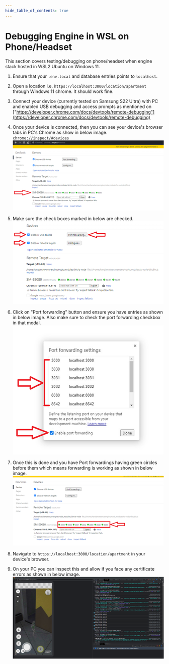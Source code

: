 ```yaml
--- 
hide_table_of_contents: true
---
```


# Debugging Engine in WSL on Phone/Headset

This section covers testing/debugging on phone/headset when engine stack hosted in WSL2 Ubuntu on Windows 11.

1. Ensure that your `.env.local` and database entries points to `localhost`.

2. Open a location i.e. `https://localhost:3000/location/apartment` through Windows 11 chrome. It should work fine.

3. Connect your device (currently tested on Samsung S22 Ultra) with PC and enabled USB debugging and access prompts as mentioned on ["https://developer.chrome.com/docs/devtools/remote-debugging"](https://developer.chrome.com/docs/devtools/remote-debugging)

4. Once your device is connected, then you can see your device's browser tabs in PC's Chrome as show in below image. `chrome://inspect/#devices`
![Device connected to PC Chrome](./images/debugging_device_wsl_1.png)

5. Make sure the check boxes marked in below are checked.
![Remote Devtool Options](./images/debugging_device_wsl_2.png)

6. Click on "Port forwarding" button and ensure you have entries as shown in below image. Also make sure to check the port forwarding checkbox in that modal.
![Port Forwarding Options](./images/debugging_device_wsl_3.png)

7. Once this is done and you have Port forwardings having green circles before them which means forwarding is working as shown in below image.
![Port Forwarding Enabled](./images/debugging_device_wsl_4.png)

8. Navigate to `https://localhost:3000/location/apartment` in your device's browser.

9. On your PC you can inspect this and allow if you face any certificate errors as shown in below image.
![Remote Debugging](./images/debugging_device_wsl_5.png)
